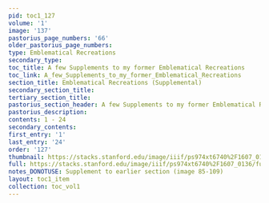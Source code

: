```yaml
---
pid: toc1_127
volume: '1'
image: '137'
pastorius_page_numbers: '66'
older_pastorius_page_numbers: 
type: Emblematical Recreations
secondary_type: 
toc_title: A few Supplements to my former Emblematical Recreations
toc_link: A_few_Supplements_to_my_former_Emblematical_Recreations
section_title: Emblematical Recreations (Supplemental)
secondary_section_title: 
tertiary_section_title: 
pastorius_section_header: A few Supplements to my former Emblematical Recreations
pastorius_description: 
contents: 1 - 24
secondary_contents: 
first_entry: '1'
last_entry: '24'
order: '127'
thumbnail: https://stacks.stanford.edu/image/iiif/ps974xt6740%2F1607_0136/full/100,/0/default.jpg
full: https://stacks.stanford.edu/image/iiif/ps974xt6740%2F1607_0136/full/full/0/default.jpg
notes_DONOTUSE: Supplement to earlier section (image 85-109)
layout: toc1_item
collection: toc_vol1
---
```

